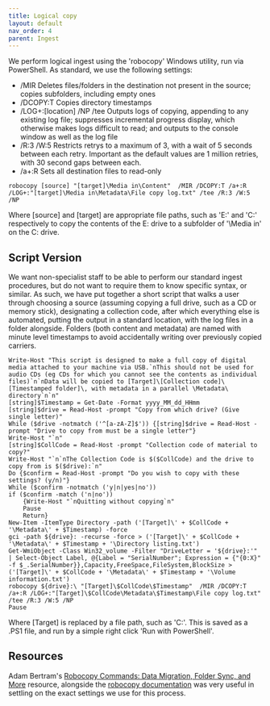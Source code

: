 ```yaml
---
title: Logical copy
layout: default
nav_order: 4
parent: Ingest
---
```

We perform logical ingest using the 'robocopy' Windows utility, run via PowerShell. As standard, we use the following settings:

* /MIR                          Deletes files/folders in the destination not present in the source; copies subfolders, including empty ones
* /DCOPY:T                      Copies directory timestamps
* /LOG+:[location] /NP /tee     Outputs logs of copying, appending to any existing log file; suppresses incremental progress display, which otherwise makes logs difficult to read; and outputs to the console window as well as the log file
* /R:3 /W:5                     Restricts retrys to a maximum of 3, with a wait of 5 seconds between each retry. Important as the default values are 1 million retries, with 30 second gaps between each. 
* /a+:R                         Sets all destination files to read-only

```
robocopy [source] "[target]\Media in\Content"  /MIR /DCOPY:T /a+:R /LOG+:"[target]\Media in\Metadata\File copy log.txt" /tee /R:3 /W:5 /NP
```
Where [source] and [target] are appropriate file paths, such as 'E:\' and 'C:\' respectively to copy the contents of the E: drive to a subfolder of '\Media in' on the C: drive. 

## Script Version

We want non-specialist staff to be able to perform our standard ingest procedures, but do not want to require them to know specific syntax, or similar. As such, we have put together a short script that walks a user through choosing a source (assuming copying a full drive, such as a CD or memory stick), designating a collection code, after which everything else is automated, putting the output in a standard location, with the log files in a folder alongside. Folders (both content and metadata) are named with minute level timestamps to avoid accidentally writing over previously copied carriers.

```
Write-Host "This script is designed to make a full copy of digital media attached to your machine via USB.`nThis should not be used for audio CDs (eg CDs for which you cannot see the contents as individual files)`n`nData will be copied to [Target]\[Collection code]\[Timestamped folder]\, with metadata in a parallel \Metadata\ directory`n`n"
[string]$Timestamp = Get-Date -Format yyyy_MM_dd_HHmm
[string]$drive = Read-Host -prompt "Copy from which drive? (Give single letter)"
While ($drive -notmatch ('^[a-zA-Z]$')) {[string]$drive = Read-Host -prompt "Drive to copy from must be a single letter"}
Write-Host "`n"
[string]$CollCode = Read-Host -prompt "Collection code of material to copy?"
Write-Host "`n`nThe Collection Code is $($CollCode) and the drive to copy from is $($drive):`n"
Do {$confirm = Read-Host -prompt "Do you wish to copy with these settings? (y/n)"}
While ($confirm -notmatch ('y|n|yes|no'))
if ($confirm -match ('n|no'))
	{Write-Host "`nQuitting without copying`n"
	Pause
	Return}
New-Item -ItemType Directory -path ('[Target]\' + $CollCode + '\Metadata\' + $Timestamp) -force
gci -path ${drive}: -recurse -force > ('[Target]\' + $CollCode + '\Metadata\' + $Timestamp + '\Directory listing.txt')
Get-WmiObject -Class Win32_volume -Filter "DriveLetter = '${drive}:'" | Select-Object Label, @{Label = "SerialNumber"; Expression = {"{0:X}" -f $_.SerialNumber}},Capacity,FreeSpace,FileSystem,BlockSize > ('[Target]\' + $CollCode + '\Metadata\' + $Timestamp + '\Volume information.txt')
robocopy ${drive}:\ "[Target]\$CollCode\$Timestamp"  /MIR /DCOPY:T /a+:R /LOG+:"[Target]\$CollCode\Metadata\$Timestamp\File copy log.txt" /tee /R:3 /W:5 /NP
Pause
```
Where [Target] is replaced by a file path, such as 'C:\'. This is saved as a .PS1 file, and run by a simple right click 'Run with PowerShell'. 

## Resources

Adam Bertram's [Robocopy Commands: Data Migration, Folder Sync, and More](https://adamtheautomator.com/robocopy) resource, alongside the [robocopy documentation](https://learn.microsoft.com/en-us/windows-server/administration/windows-commands/robocopy) was very useful in settling on the exact settings we use for this process.